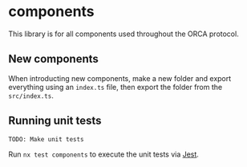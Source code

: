 # components

This library is for all components used throughout the ORCA protocol.

## New components

When introducting new components, make a new folder and export everything using an `index.ts` file, then export the folder from the `src/index.ts`.

## Running unit tests

`TODO: Make unit tests`

Run `nx test components` to execute the unit tests via [Jest](https://jestjs.io).
